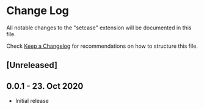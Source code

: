 # Change Log

All notable changes to the "setcase" extension will be documented in this file.

Check [Keep a Changelog](http://keepachangelog.com/) for recommendations on how to structure this file.

## [Unreleased]

## 0.0.1 - 23. Oct 2020

- Initial release